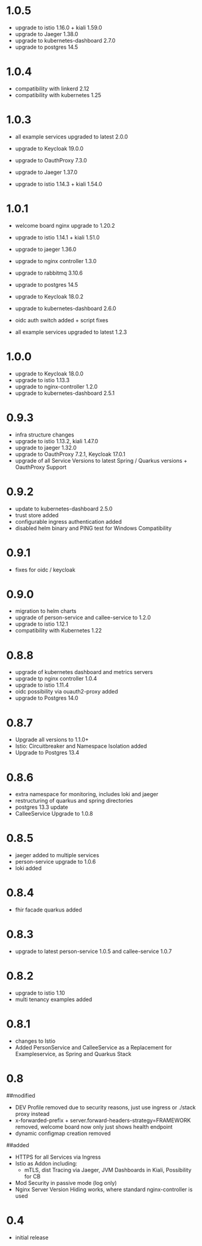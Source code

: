 # 1.0.5
- upgrade to istio 1.16.0 + kiali 1.59.0
- upgrade to Jaeger 1.38.0
- upgrade to kubernetes-dashboard 2.7.0
- upgrade to postgres 14.5                                           

# 1.0.4
- compatibility with linkerd 2.12
- compatibility with kubernetes 1.25

# 1.0.3
- all example services upgraded to latest 2.0.0

- upgrade to Keycloak 19.0.0
- upgrade to OauthProxy 7.3.0
- upgrade to Jaeger 1.37.0
- upgrade to istio 1.14.3 + kiali 1.54.0

# 1.0.1
- welcome board nginx upgrade to 1.20.2
- upgrade to istio 1.14.1 + kiali 1.51.0
- upgrade to jaeger 1.36.0
- upgrade to nginx controller 1.3.0
- upgrade to rabbitmq 3.10.6
- upgrade to postgres 14.5
- upgrade to Keycloak 18.0.2
- upgrade to kubernetes-dashboard 2.6.0
- oidc auth switch added + script fixes

- all example services upgraded to latest 1.2.3

# 1.0.0
- upgrade to Keycloak 18.0.0
- upgrade to istio 1.13.3
- upgrade to nginx-controller 1.2.0
- upgrade to kubernetes-dashboard 2.5.1

# 0.9.3
- infra structure changes
- upgrade to istio 1.13.2, kiali 1.47.0
- upgrade to jaeger 1.32.0
- upgrade to OauthProxy 7.2.1, Keycloak 17.0.1
- upgrade of all Service Versions to latest Spring / Quarkus versions + OauthProxy Support

# 0.9.2
- update to kubernetes-dashboard 2.5.0
- trust store added
- configurable ingress authentication added
- disabled helm binary and PING test for Windows Compatibility

# 0.9.1
- fixes for oidc / keycloak

# 0.9.0
- migration to helm charts
- upgrade of person-service and callee-service to 1.2.0
- upgrade to istio 1.12.1
- compatibility with Kubernetes 1.22

# 0.8.8
- upgrade of kubernetes dashboard and metrics servers
- upgrade tp nginx controller 1.0.4
- upgrade to istio 1.11.4
- oidc possibility via ouauth2-proxy added
- upgrade to Postgres 14.0

# 0.8.7
- Upgrade all versions to 1.1.0+
- Istio: Circuitbreaker and Namespace Isolation added
- Upgrade to Postgres 13.4

# 0.8.6
- extra namespace for monitoring, includes loki and jaeger
- restructuring of quarkus and spring directories
- postgres 13.3 update
- CalleeService Upgrade to 1.0.8

# 0.8.5
- jaeger added to multiple services
- person-service upgrade to 1.0.6
- loki added

# 0.8.4
- fhir facade quarkus added

# 0.8.3
- upgrade to latest person-service 1.0.5 and callee-service 1.0.7

# 0.8.2
- upgrade to istio 1.10
- multi tenancy examples added

# 0.8.1
- changes to Istio
- Added PersonService and CalleeService as a Replacement for Exampleservice, as Spring and Quarkus Stack

# 0.8
##modified
- DEV Profile removed due to security reasons, just use ingress or ./stack proxy instead
- x-forwarded-prefix + server.forward-headers-strategy=FRAMEWORK removed, welcome board now only just shows health endpoint
- dynamic configmap creation removed

##added
- HTTPS for all Services via Ingress
- Istio as Addon including:
    - mTLS, dist Tracing via Jaeger, JVM Dashboards in Kiali, Possibility for CB
- Mod Security in passive mode (log only)
- Nginx Server Version Hiding works, where standard nginx-controller is used

# 0.4
- initial release